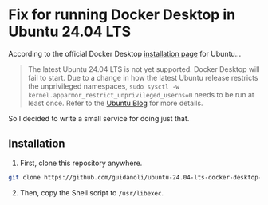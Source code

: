 # Fix for running Docker Desktop in Ubuntu 24.04 LTS

According to the official Docker Desktop [installation page](https://docs.docker.com/desktop/install/ubuntu/) for Ubuntu...

> The latest Ubuntu 24.04 LTS is not yet supported. Docker Desktop will fail to start. Due to a change in how the latest Ubuntu release restricts the unprivileged namespaces, `sudo sysctl -w kernel.apparmor_restrict_unprivileged_userns=0` needs to be run at least once. Refer to the [Ubuntu Blog](https://ubuntu.com/blog/ubuntu-23-10-restricted-unprivileged-user-namespaces) for more details.

So I decided to write a small service for doing just that.

## Installation

1. First, clone this repository anywhere.

```sh
git clone https://github.com/guidanoli/ubuntu-24.04-lts-docker-desktop-fix
```

2. Then, copy the Shell script to `/usr/libexec`.

```sh
```
